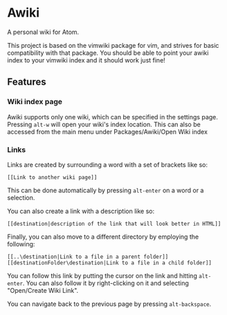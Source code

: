 # Awiki

A personal wiki for Atom.

This project is based on the vimwiki package for vim, and strives for basic compatibility with that package. You should be able to point your awiki index to your vimwiki index and it should work just fine!

## Features

### Wiki index page

Awiki supports only one wiki, which can be specified in the settings page. Pressing `alt-w` will open your wiki's index location. This can also be accessed from the main menu under Packages/Awiki/Open Wiki index

### Links

Links are created by surrounding a word with a set of brackets like so:
```
[[Link to another wiki page]]
```
This can be done automatically by pressing `alt-enter` on a word or a selection.

You can also create a link with a description like so:
```
[[destination|description of the link that will look better in HTML]]
```
Finally, you can also move to a different directory by employing the following:
```
[[..\destination|Link to a file in a parent folder]]
[[destinationFolder\destination|Link to a file in a child folder]]
```

You can follow this link by putting the cursor on the link and hitting `alt-enter`. You can also follow it by right-clicking on it and selecting "Open/Create Wiki Link".

You can navigate back to the previous page by pressing `alt-backspace`.
